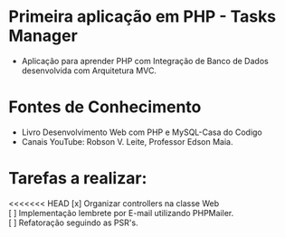 # Primeira aplicação em PHP - Tasks Manager
- Aplicação para aprender PHP com Integração de Banco de Dados desenvolvida com Arquitetura MVC.

# Fontes de Conhecimento
- Livro Desenvolvimento Web com PHP e MySQL-Casa do Codigo
- Canais YouTube: Robson V. Leite, Professor Edson Maia.

# Tarefas a realizar:
<<<<<<< HEAD
[x] Organizar controllers na classe Web<br>
[ ] Implementação lembrete por E-mail utilizando PHPMailer.<br>
[ ] Refatoração seguindo as PSR's.<br>

